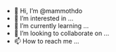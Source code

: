 - 👋 Hi, I’m @mammothdo
- 👀 I’m interested in ...
- 🌱 I’m currently learning ...
- 💞️ I’m looking to collaborate on ...
- 📫 How to reach me ...

<!---
mammothdo/mammothdo is a ✨ special ✨ repository because its `README.md` (this file) appears on your GitHub profile.
You can click the Preview link to take a look at your changes.
--->

